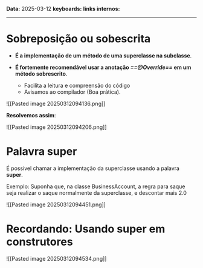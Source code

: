 
**Data:** 2025-03-12
**keyboards:** 
**links internos:** 
___

# Sobreposição ou sobescrita

- **É a implementação de um método de uma superclasse na subclasse**.

- **É fortemente recomendável usar a anotação *==@Override==* em um método sobrescrito**.
	- Facilita a leitura e compreensão do código
	- Avisamos ao compilador (Boa prática).


![[Pasted image 20250312094136.png]]


**Resolvemos assim**:

![[Pasted image 20250312094206.png]]



# Palavra super

É possível chamar a implementação da superclasse usando a palavra **super**.

Exemplo: Suponha que, na classe BusinessAccount, a regra para saque seja realizar o saque normalmente da superclasse, e descontar mais 2.0

![[Pasted image 20250312094451.png]]



# Recordando: Usando super em construtores 

![[Pasted image 20250312094534.png]]





